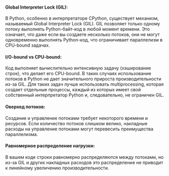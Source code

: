 #### Global Interpreter Lock (GIL):
В Python, особенно в интерпретаторе CPython, существует механизм, называемый Global Interpreter Lock (GIL). GIL позволяет только одному потоку выполнять Python-байт-код в любой момент времени. Это означает, что даже если вы создаете несколько потоков, они не могут одновременно выполнять Python-код, что ограничивает параллелизм в CPU-bound задачах.  
#### I/O-bound vs CPU-bound:  
Код выполняет вычислительно интенсивную задачу (хэширование строк), что делает его CPU-bound. В таких случаях использование потоков в Python не дает значительного прироста производительности из-за GIL. Для таких задач лучше использовать multiprocessing, которая создает отдельные процессы, каждый из которых имеет свой собственный интерпретатор Python и, следовательно, не ограничен GIL.  
#### Оверхед потоков:  
Создание и управление потоками требует некоторого времени и ресурсов. Если количество потоков слишком велико, накладные расходы на управление потоками могут перевесить преимущества параллелизма.  
#### Равномерное распределение нагрузки:  
В вашем коде строки равномерно распределяются между потоками, но из-за GIL и других накладных расходов это распределение не приводит к линейному увеличению производительности.